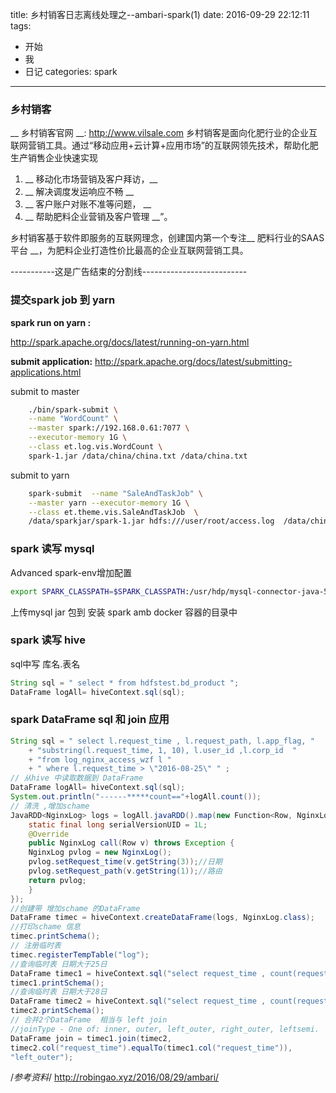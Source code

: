 title: 乡村销客日志离线处理之--ambari-spark(1)
date: 2016-09-29 22:12:11
tags:
- 开始
- 我
- 日记
categories: spark
---

### 乡村销客
__ 乡村销客官网 __: http://www.vilsale.com 
乡村销客是面向化肥行业的企业互联网营销工具。通过“移动应用+云计算+应用市场”的互联网领先技术，帮助化肥生产销售企业快速实现  
<!-- more -->
1. __ 移动化市场营销及客户拜访，__  
1. __ 解决调度发运响应不畅  __  
1. __ 客户账户对账不准等问题， __  
1. __ 帮助肥料企业营销及客户管理 __”。 

乡村销客基于软件即服务的互联网理念，创建国内第一个专注__ 肥料行业的SAAS平台 __，为肥料企业打造性价比最高的企业互联网营销工具。
 
-----------这是广告结束的分割线--------------------------

###  提交spark job 到 yarn

__spark run on yarn :__ 

http://spark.apache.org/docs/latest/running-on-yarn.html

__submit application:__ 
http://spark.apache.org/docs/latest/submitting-applications.html

submit to master
```bash
	./bin/spark-submit \
	--name "WordCount" \
	--master spark://192.168.0.61:7077 \
	--executor-memory 1G \
	--class et.log.vis.WordCount \
	spark-1.jar /data/china/china.txt /data/china.txt
```

submit to yarn 
```bash
	spark-submit  --name "SaleAndTaskJob" \
	--master yarn --executor-memory 1G \
	--class et.theme.vis.SaleAndTaskJob  \
	/data/sparkjar/spark-1.jar hdfs:///user/root/access.log  /data/china
```


### spark 读写 mysql 


Advanced spark-env增加配置 

```bash
export SPARK_CLASSPATH=$SPARK_CLASSPATH:/usr/hdp/mysql-connector-java-5.1.25-bin.jar
```
上传mysql jar 包到 安装 spark amb docker  容器的目录中


### spark 读写 hive


sql中写 库名.表名

```java
String sql = " select * from hdfstest.bd_product "; 
DataFrame logAll= hiveContext.sql(sql);
```

### spark  DataFrame  sql 和 join 应用

```java
String sql = " select l.request_time , l.request_path, l.app_flag, "
	+ "substring(l.request_time, 1, 10), l.user_id ,l.corp_id  "
	+ "from log_nginx_access_wzf l "
	+ " where l.request_time > \"2016-08-25\" " ;
// 从hive 中读取数据到 DataFrame
DataFrame logAll= hiveContext.sql(sql);
System.out.println("------*****count=="+logAll.count());
// 清洗 ,增加schame
JavaRDD<NginxLog> logs = logAll.javaRDD().map(new Function<Row, NginxLog>() {
	static final long serialVersionUID = 1L;
	@Override
	public NginxLog call(Row v) throws Exception {
	NginxLog pvlog = new NginxLog();
	pvlog.setRequest_time(v.getString(3));//日期
	pvlog.setRequest_path(v.getString(1));//路由
	return pvlog;
	}
});
//创建带 增加schame 的DataFrame
DataFrame timec = hiveContext.createDataFrame(logs, NginxLog.class);
//打印schame 信息
timec.printSchema();
// 注册临时表
timec.registerTempTable("log");
//查询临时表 日期大于25日
DataFrame timec1 = hiveContext.sql("select request_time , count(request_path)  from log where request_time > \"2016-08-25\" group by  request_time order by request_time ");
timec1.printSchema();
//查询临时表 日期大于28日
DataFrame timec2 = hiveContext.sql("select request_time , count(request_path)   from log where request_time > \"2016-08-28\" group by  request_time order by request_time ");
timec2.printSchema();
// 合并2个DataFrame  相当与 left join
//joinType - One of: inner, outer, left_outer, right_outer, leftsemi.
DataFrame join = timec1.join(timec2,
timec2.col("request_time").equalTo(timec1.col("request_time")),
"left_outer");

```


/*参考资料*/
http://robingao.xyz/2016/08/29/ambari/
